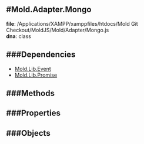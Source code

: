 
#Mold.Adapter.Mongo
---------------------------------------

__file__: /Applications/XAMPP/xamppfiles/htdocs/Mold Git Checkout/MoldJS/Mold/Adapter/Mongo.js  
__dna__: class  


	






###Dependencies
--------------

* [Mold.Lib.Event](../../Mold/Lib/Event.md) 
* [Mold.Lib.Promise](../../Mold/Lib/Promise.md) 



   
###Methods
--------------
 

 
  
###Properties
-------------


 

###Objects
------------



		
